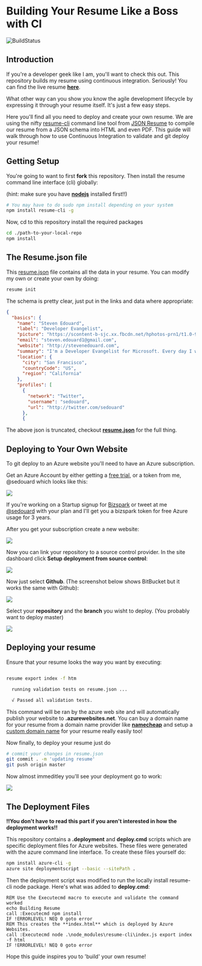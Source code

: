 # Building Your Resume Like a Boss with CI

![BuildStatus](https://travis-ci.org/sedouard/resume.svg?branch=master)

## Introduction

If you're a developer geek like I am, you'll want to check this out. This repository builds my resume using continuous integration. Seriously! You can find the live resume **[here](http://resume.stevenedouard.com)**.

What other way can you show you know the agile development lifecycle by expressing it through your resume itself. It's just a few easy steps.

Here you'll find all you need to deploy and create your own resume. We are using the nifty [resume-cli](https://www.npmjs.org/package/resume-cli) command line tool from [JSON Resume](http://jsonresume.org) to compile our resume from a JSON schema into HTML and even PDF. This guide will walk through how to use Continuous Integration to validate and git deploy your resume!

## Getting Setup

You're going to want to first **fork** this repository. Then install the resume command line interface (cli) globally:

(hint: make sure you have **[nodejs](http://nodejs.org)** installed first!!)

```bash
# You may have to do sudo npm install depending on your system
npm install resume-cli -g

```

Now, cd to this repository install the required packages


```bash
cd ./path-to-your-local-repo
npm install

```

## The Resume.json file

This [resume.json](./resume.json) file contains all the data in your resume. You can modify my own or create your own by doing:

```bash
resume init
```
The schema is pretty clear, just put in the links and data where appropriate:

```json
{
  "basics": {
    "name": "Steven Edouard",
    "label": "Developer Evangelist",
    "picture": "https://scontent-b-sjc.xx.fbcdn.net/hphotos-prn1/t1.0-9/603953_10151522578258327_946466229_n.jpg",
    "email": "steven.edouard1@gmail.com",
    "website": "http://stevenedouard.com",
    "summary": "I'm a Developer Evangelist for Microsoft. Every day I work to empower individuals to build awesome things. I eventually hope to persue a role where I can have high impact on a product.",
    "location": {
      "city": "San Francisco",
      "countryCode": "US",
      "region": "California"
    },
    "profiles": [
      {
        "network": "Twitter",
        "username": "sedouard",
        "url": "http://twitter.com/sedouard"
      },
      {
```
The above json is truncated, checkout **[resume.json](./resume.json)** for the full thing.

## Deploying to Your Own Website

To git deploy to an Azure website you'll need to have an Azure subscription.

Get an Azure Account by either getting a [free trial](http://azure.microsoft.com/en-us/pricing/free-trial/), or a token from me, @sedouard which looks like this:

![](ScreenShots/ss0-0.png)

If you're working on a Startup signup for [Bizspark](http://bizspark.com) or tweet at me [@sedouard](http://twitter.com/sedouard) with your plan and I'll get you a bizspark token for free Azure usage for 3 years.


After you get your subscription create a new website:

![](ScreenShots/ss21.png)


Now you can link your repository to a source control provider. In the site dashboard click **Setup deployment from source control**:

![](ScreenShots/ss10.png)

Now just select **Github**. (The screenshot below shows BitBucket but it works the same with Github):

![](ScreenShots/ss24.png)

Select your **repository** and the **branch** you wisht to deploy. (You probably want to deploy master)

![](ScreenShots/ss12.png)

## Deploying your resume

Ensure that your resume looks the way you want by executing:

```bash

resume export index -f htm

  running validation tests on resume.json ...

  √ Passed all validation tests.
```

This command will be ran by the azure web site and will automatically publish your website to **<your site name>.azurewebsites.net**. You can buy a domain name for your resume from a domain name provider like **[namecheap](http://namecheap.com)** and setup a [custom domain name](http://azure.microsoft.com/en-us/documentation/articles/web-sites-custom-domain-name/) for your resume really easily too!


Now finally, to deploy your resume just do

```bash
# commit your changes in resume.json
git commit . -m 'updating resume'
git push origin master

```

Now almost immeditley you'll see your deployment go to work:

![](ScreenShots/ss15.png)

## The Deployment Files

**!!You don't have to read this part if you aren't interested in how the deployment works!!**

This repository contains a **.deployment** and **deploy.cmd** scripts which are specific deployment files for Azure websites. These files were generated with the azure command line interface. To create these files yourself do:

```bash
npm install azure-cli -g
azure site deploymentscript --basic --sitePath .
```

Then the deployment script was modified to run the locally install resume-cli node package. Here's what was added to **deploy.cmd**:

```batch
REM Use the Executecmd macro to execute and validate the command worked
echo Building Resume
call :Executecmd npm install
IF !ERRORLEVEL! NEQ 0 goto error
REM This creates the **index.html** which is deployed by Azure Websites.
call :Executecmd node .\node_modules\resume-cli\index.js export index -f html
IF !ERRORLEVEL! NEQ 0 goto error
```

Hope this guide inspires you to 'build' your own resume!
